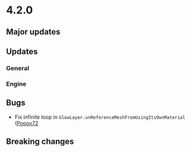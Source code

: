 # 4.2.0

## Major updates

## Updates

### General

### Engine

## Bugs

- Fix infinite loop in `GlowLayer.unReferenceMeshFromUsingItsOwnMaterial` ([Popov72](https://github.com/Popov72)

## Breaking changes
